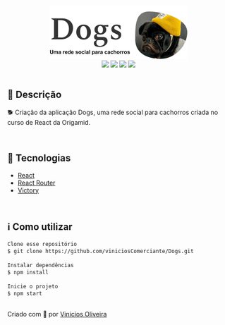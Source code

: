 <div align='center'>
<img src='./logo_readme.png'>

<div>
    <img src="https://img.shields.io/github/repo-size/rafaasimi/Dogs-Origamid">
    <img src="https://img.shields.io/github/last-commit/viniciosComerciante/Dogs">
    <img src="https://img.shields.io/github/languages/count/viniciosComerciante/Dogs">
    <img src="https://img.shields.io/github/languages/top/viniciosComerciante/Dogs">
</div>

</div>

</br>

<h2>🔖 Descrição</h2>
<p>🐕 Criação da aplicação Dogs, uma rede social para cachorros criada no curso de React da Origamid.</p>


</br>

<h2>🚀 Tecnologias</h2>
<ul>
    <li><a href="https://create-react-app.dev/" target="_blank">React</a></li>
    <li><a href="https://reactrouter.com/" target="_blank">React Router</a></li>
    <li><a href="https://github.com/FormidableLabs/victory" target="_blank">Victory</a></li>
</ul>

<br>

<h2>ℹ️ Como utilizar</h2>

    Clone esse repositório
    $ git clone https://github.com/viniciosComerciante/Dogs.git

    Instalar dependências
    $ npm install

    Inicie o projeto
    $ npm start


<br>
Criado com 💙 por <a href="https://github.com/viniciosComerciante" target="_blank">Vinicios Oliveira</a></p>
